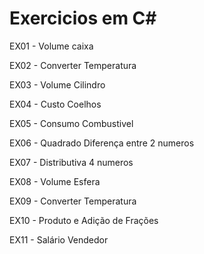 # Exercicios em C#
<p>EX01 - Volume caixa<p>
<p>EX02 - Converter Temperatura<p>
<p>EX03 - Volume Cilindro<p>
<p>EX04 - Custo Coelhos<p>
<p>EX05 - Consumo Combustivel<p>
<p>EX06 - Quadrado Diferença entre 2 numeros<p>
<p>EX07 - Distributiva 4 numeros<p>
<p>EX08 - Volume Esfera<p>
<p>EX09 - Converter Temperatura<p>
<p>EX10 - Produto e Adição de Frações<p>
<p>EX11 - Salário Vendedor<p> 

